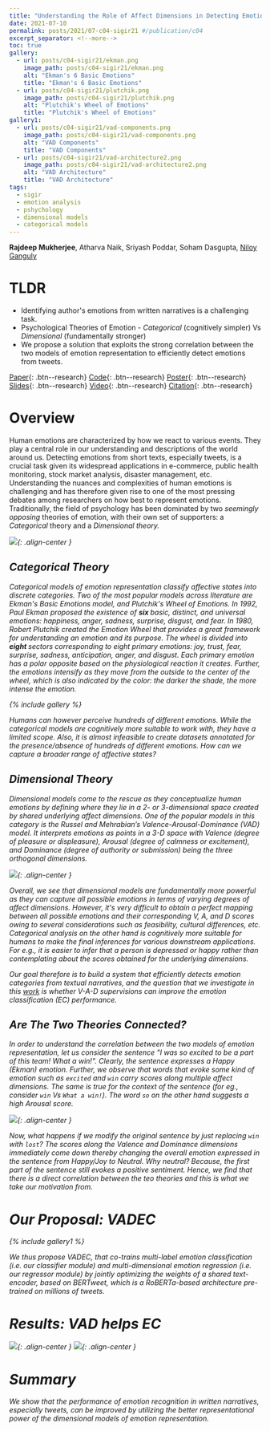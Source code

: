 ```yaml
---
title: "Understanding the Role of Affect Dimensions in Detecting Emotions from Tweets: A Multi-task Approach"
date: 2021-07-10
permalink: posts/2021/07-c04-sigir21 #/publication/c04 
excerpt_separator: <!--more-->
toc: true
gallery:
  - url: posts/c04-sigir21/ekman.png
    image_path: posts/c04-sigir21/ekman.png
    alt: "Ekman's 6 Basic Emotions"
    title: "Ekman's 6 Basic Emotions"
  - url: posts/c04-sigir21/plutchik.png
    image_path: posts/c04-sigir21/plutchik.png
    alt: "Plutchik's Wheel of Emotions"
    title: "Plutchik's Wheel of Emotions"
gallery1:
  - url: posts/c04-sigir21/vad-components.png
    image_path: posts/c04-sigir21/vad-components.png
    alt: "VAD Components"
    title: "VAD Components"
  - url: posts/c04-sigir21/vad-architecture2.png
    image_path: posts/c04-sigir21/vad-architecture2.png
    alt: "VAD Architecture"
    title: "VAD Architecture"
tags:
  - sigir
  - emotion analysis
  - pshychology
  - dimensional models
  - categorical models
---
```


<!--more-->
<b>Rajdeep Mukherjee</b>, Atharva Naik, Sriyash Poddar, Soham Dasgupta, <a href="http://www.facweb.iitkgp.ac.in/~niloy/">Niloy Ganguly</a>

# TLDR

<ul>
  <li> Identifying author's emotions from written narratives is a challenging task. </li>
  <li> Psychological Theories of Emotion - <i> Categorical </i> (cognitively simpler) Vs <i> Dimensional </i> (fundamentally stronger) </li>
  <li> We propose a solution that exploits the strong correlation between the two models of emotion representation to efficiently detect emotions from tweets. </li>
</ul>

[Paper](/files/pdf/research/c04.pdf){: .btn--research} [Code](https://github.com/atharva-naik/VADEC/){: .btn--research} [Poster](/files/pdf/research/VADEC_SIGIR2021_Poster.pdf){: .btn--research} [Slides](https://docs.google.com/presentation/d/e/2PACX-1vQpnzCkBpsfsG5ah-KKegGFc90IwTHZiLkzB76kUXlrmrz7m-6JnWl3-uTfoFs-LsNVbmPE2JqAXdHT/pub?start=false&loop=false&delayms=3000){: .btn--research} [Video](https://files.atypon.com/acm/a419079f7fed8d5a4e1e8cf5553b7139){: .btn--research} [Citation](https://dl.acm.org/doi/10.1145/3404835.3463080){: .btn--research}

# Overview

Human emotions are characterized by how we react to various events. They play a central role in our understanding and descriptions of the world around us. Detecting emotions from short texts, especially tweets, is a crucial task
given its widespread applications in e-commerce, public health monitoring, stock market analysis, disaster management, etc. Understanding the nuances and complexities of human emotions is challenging and has therefore given rise to one of the most pressing debates among researchers on how best to represent emotions. Traditionally, the field of psychology has been dominated by two <i> seemingly opposing </i> theories of emotion, with their own set of supporters: a <i> Categorical </i> theory and a <i> Dimensional <i> theory.

![](/images/posts/c04-sigir21/catDim.png){: .align-center }

## Categorical Theory

Categorical models of emotion representation classify affective states into discrete categories. Two of the most popular models across literature are Ekman's <i>Basic Emotions</i> model, and <i>Plutchik's Wheel of Emotions</i>. In 1992, Paul Ekman proposed the existence of <b> six </b> <i>basic</i>, distinct, and universal emotions: happiness, anger, sadness, surprise, disgust, and fear. In 1980, Robert Plutchik created the <i>Emotion Wheel</i> that provides a great framework for understanding an emotion and its purpose. The wheel is divided into <b> eight </b> sectors corresponding to eight primary emotions: joy, trust, fear, surprise, sadness, anticipation, anger, and disgust. Each primary emotion has a polar opposite based on the physiological reaction it creates. Further, the emotions intensify as they move from the outside to the center of the wheel, which is also indicated by the color: the darker the shade, the more intense the emotion.

{% include gallery %}

Humans can however perceive hundreds of different emotions. While the categorical models are cognitively more suitable to work with, they have a limited scope. Also, it is almost infeasible to create datasets annotated for the presence/absence of hundreds of different emotions. <i> How can we capture a broader range of affective states? </i>

## Dimensional Theory

Dimensional models come to the rescue as they conceptualize human emotions by defining where they lie in a 2- or 3-dimensional space created by shared underlying <i>affect dimensions</i>. One of the popular models in this category is the Russel and Mehrabian’s <i>Valence-Arousal-Dominance </i>(VAD) model. It interprets emotions as points in a 3-D space with <i>Valence</i> (degree of pleasure or displeasure), <i>Arousal</i> (degree of calmness or excitement), and <i>Dominance</i> (degree of authority or submission) being the three orthogonal dimensions.

![](/images/posts/c04-sigir21/vad.png){: .align-center }

Overall, we see that <i>dimensional</i> models are fundamentally more powerful as they can capture all possible emotions in terms of varying degrees of affect dimensions. However, it's very difficult to obtain a perfect mapping between all possible emotions and their corresponding V, A, and D scores owing to several considerations such as feasibility, cultural differences, etc. <i>Categorical</i> analysis on the other hand is cognitively more suitable for humans to make the final inferences for various downstream applications. For e.g., it is easier to infer that a person is <i>depressed</i> or <i>happy</i> rather than contemplating about the scores obtained for the underlying dimensions. 

Our goal therefore is to build a system that efficiently detects emotion categories from textual narratives, and the question that we investigate in this <a href="(/files/pdf/research/c04.pdf">work</a> is whether V-A-D supervisions can improve the emotion classification (EC) performance.

## Are The Two Theories Connected?

In order to understand the correlation between the two models of emotion representation, let us consider the sentence "I was so excited to be a part of this team! What a win!". Clearly, the sentence expresses a <i>Happy</i> (Ekman) emotion. Further, we observe that words that evoke some kind of emotion such as `excited` and `win` carry scores along multiple affect dimensions. The same is true for the context of the sentence (for eg., consider `win` Vs `What a win!`). The word `so` on the other hand suggests a high <i>Arousal</i> score.

![](/images/posts/c04-sigir21/relation.png){: .align-center }

Now, what happens if we modify the original sentence by just replacing `win` with `lost`? The scores along the <i>Valence</i> and <i>Dominance</i> dimensions immediately come down thereby changing the overall emotion expressed in the sentence from <i>Happy/Joy</i> to <i>Neutral</i>. Why neutral? Because, the first part of the sentence still evokes a positive sentiment. Hence, we find that there is a direct correlation between the teo theories and this is what we take our motivation from.

# Our Proposal: VADEC

{% include gallery1 %}

We thus propose VADEC, that co-trains multi-label emotion classification (i.e. our classifier module) and multi-dimensional emotion regression (i.e. our regressor module) by jointly optimizing the weights of a shared text-encoder, based on BERTweet, which is a RoBERTa-based architecture pre-trained on millions of tweets.


# Results: VAD helps EC

![](/images/posts/c04-sigir21/EC_results.png){: .align-center }
![](/images/posts/c04-sigir21/VAD_results.png){: .align-center }



# Summary

We show that the performance of emotion recognition in written narratives, especially tweets, can be improved by utilizing the better representational power of the dimensional models of emotion representation.